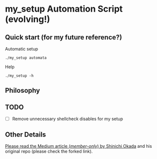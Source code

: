 # my_setup Automation Script (evolving!)

## Quick start (for my future reference?)

Automatic setup
````
./my_setup automata
````

Help
````
./my_setup -h
````

## Philosophy

## TODO

- [ ] Remove unnecessary shellcheck disables for my setup

## Other Details

[Please read the Medium article (*member-only*) by Shinichi Okada](https://medium.com/mkdir-awesome/a-shell-script-starter-for-small-to-large-projects-d9996f0cce83) and his original repo (please check the forked link).
